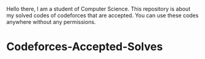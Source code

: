 Hello there, I am a student of Computer Science. This repository is about my solved codes of codeforces that are accepted.
You can use these codes anywhere without any permissions. 


# Codeforces-Accepted-Solves
